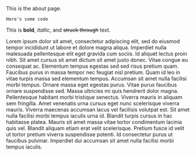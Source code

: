 This is the about page.

`Here's some code`

This is **bold**, _itallic_, and ~~struck through~~ text.

Lorem ipsum dolor sit amet, consectetur adipiscing elit, sed do eiusmod
tempor incididunt ut labore et dolore magna aliqua. Imperdiet nulla
malesuada pellentesque elit eget gravida cum sociis. Id aliquet lectus proin
nibh. Sit amet cursus sit amet dictum sit amet justo donec. Vitae congue eu
consequat ac. Elementum tempus egestas sed sed risus pretium quam. Faucibus
purus in massa tempor nec feugiat nisl pretium. Quam id leo in vitae turpis
massa sed elementum tempus. Accumsan sit amet nulla facilisi morbi tempus.
Ornare massa eget egestas purus. Vitae purus faucibus ornare suspendisse
sed. Massa ultricies mi quis hendrerit dolor magna. Pellentesque habitant
morbi tristique senectus. Viverra mauris in aliquam sem fringilla. Amet
venenatis urna cursus eget nunc scelerisque viverra mauris. Viverra maecenas
accumsan lacus vel facilisis volutpat est. Sit amet nulla facilisi morbi
tempus iaculis urna id. Blandit turpis cursus in hac habitasse platea.
Mauris sit amet massa vitae tortor condimentum lacinia quis vel. Blandit
aliquam etiam erat velit scelerisque. Pretium fusce id velit ut tortor
pretium viverra suspendisse potenti. Id consectetur purus ut faucibus
pulvinar. Imperdiet dui accumsan sit amet nulla facilisi morbi tempus
iaculis.
